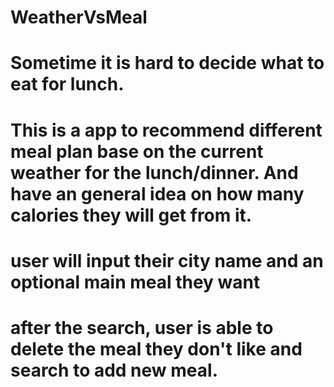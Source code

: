# WeatherVsMeal

# Sometime it is hard to decide what to eat for lunch.

# This is a app to recommend different meal plan base on the current weather for the lunch/dinner. And have an general idea on how many calories they will get from it.

# user will input their city name and an optional main meal they want

# after the search, user is able to delete the meal they don't like and search to add new meal.
